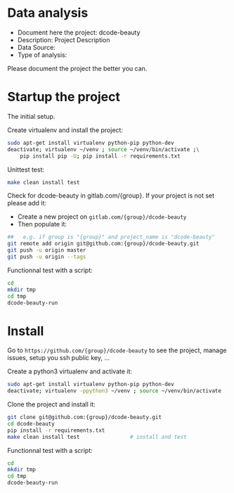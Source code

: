 # Data analysis
- Document here the project: dcode-beauty
- Description: Project Description
- Data Source:
- Type of analysis:

Please document the project the better you can.

# Startup the project

The initial setup.

Create virtualenv and install the project:
```bash
sudo apt-get install virtualenv python-pip python-dev
deactivate; virtualenv ~/venv ; source ~/venv/bin/activate ;\
    pip install pip -U; pip install -r requirements.txt
```

Unittest test:
```bash
make clean install test
```

Check for dcode-beauty in gitlab.com/{group}.
If your project is not set please add it:

- Create a new project on `gitlab.com/{group}/dcode-beauty`
- Then populate it:

```bash
##   e.g. if group is "{group}" and project_name is "dcode-beauty"
git remote add origin git@github.com:{group}/dcode-beauty.git
git push -u origin master
git push -u origin --tags
```

Functionnal test with a script:

```bash
cd
mkdir tmp
cd tmp
dcode-beauty-run
```

# Install

Go to `https://github.com/{group}/dcode-beauty` to see the project, manage issues,
setup you ssh public key, ...

Create a python3 virtualenv and activate it:

```bash
sudo apt-get install virtualenv python-pip python-dev
deactivate; virtualenv -ppython3 ~/venv ; source ~/venv/bin/activate
```

Clone the project and install it:

```bash
git clone git@github.com:{group}/dcode-beauty.git
cd dcode-beauty
pip install -r requirements.txt
make clean install test                # install and test
```
Functionnal test with a script:

```bash
cd
mkdir tmp
cd tmp
dcode-beauty-run
```
